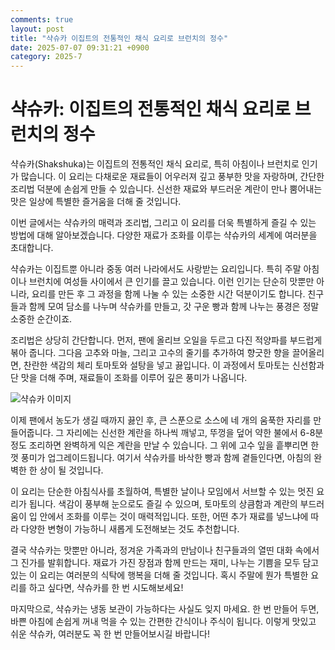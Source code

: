 ```yaml
---
comments: true
layout: post
title: "샥슈카 이집트의 전통적인 채식 요리로 브런치의 정수"
date: 2025-07-07 09:31:21 +0900
category: 2025-7
---
```


# 샥슈카: 이집트의 전통적인 채식 요리로 브런치의 정수

샥슈카(Shakshuka)는 이집트의 전통적인 채식 요리로, 특히 아침이나 브런치로 인기가 많습니다. 이 요리는 다채로운 재료들이 어우러져 깊고 풍부한 맛을 자랑하며, 간단한 조리법 덕분에 손쉽게 만들 수 있습니다. 신선한 재료와 부드러운 계란이 만나 뿜어내는 맛은 일상에 특별한 즐거움을 더해 줄 것입니다.

이번 글에서는 샥슈카의 매력과 조리법, 그리고 이 요리를 더욱 특별하게 즐길 수 있는 방법에 대해 알아보겠습니다. 다양한 재료가 조화를 이루는 샥슈카의 세계에 여러분을 초대합니다.

샥슈카는 이집트뿐 아니라 중동 여러 나라에서도 사랑받는 요리입니다. 특히 주말 아침이나 브런치에 여성들 사이에서 큰 인기를 끌고 있습니다. 이런 인기는 단순히 맛뿐만 아니라, 요리를 만든 후 그 과정을 함께 나눌 수 있는 소중한 시간 덕분이기도 합니다. 친구들과 함께 모여 담소를 나누며 샥슈카를 만들고, 갓 구운 빵과 함께 나누는 풍경은 정말 소중한 순간이죠.

조리법은 상당히 간단합니다. 먼저, 팬에 올리브 오일을 두르고 다진 적양파를 부드럽게 볶아 줍니다. 그다음 고추와 마늘, 그리고 고수의 줄기를 추가하여 향긋한 향을 끌어올리면, 찬란한 색감의 체리 토마토와 설탕을 넣고 끓입니다. 이 과정에서 토마토는 신선함과 단 맛을 더해 주며, 재료들이 조화를 이루어 깊은 풍미가 나옵니다.

![샥슈카 이미지](https://www.themealdb.com/images/media/meals/g373701551450225.jpg)

이제 팬에서 농도가 생길 때까지 끓인 후, 큰 스푼으로 소스에 네 개의 움푹한 자리를 만들어줍니다. 그 자리에는 신선한 계란을 하나씩 깨넣고, 뚜껑을 덮어 약한 불에서 6-8분 정도 조리하면 완벽하게 익은 계란을 만날 수 있습니다. 그 위에 고수 잎을 흩뿌리면 한껏 풍미가 업그레이드됩니다. 여기서 샥슈카를 바삭한 빵과 함께 곁들인다면, 아침의 완벽한 한 상이 될 것입니다.

이 요리는 단순한 아침식사를 초월하여, 특별한 날이나 모임에서 서브할 수 있는 멋진 요리가 됩니다. 색감이 풍부해 눈으로도 즐길 수 있으며, 토마토의 상큼함과 계란의 부드러움이 입 안에서 조화를 이루는 것이 매력적입니다. 또한, 어떤 추가 재료를 넣느냐에 따라 다양한 변형이 가능하니 새롭게 도전해보는 것도 추천합니다.

결국 샥슈카는 맛뿐만 아니라, 정겨운 가족과의 만남이나 친구들과의 열띤 대화 속에서 그 진가를 발휘합니다. 재료가 가진 장점과 함께 만드는 재미, 나누는 기쁨을 모두 담고 있는 이 요리는 여러분의 식탁에 행복을 더해 줄 것입니다. 혹시 주말에 뭔가 특별한 요리를 하고 싶다면, 샥슈카를 한 번 시도해보세요!  
 
마지막으로, 샥슈카는 냉동 보관이 가능하다는 사실도 잊지 마세요. 한 번 만들어 두면, 바쁜 아침에 손쉽게 꺼내 먹을 수 있는 간편한 간식이나 주식이 됩니다. 이렇게 맛있고 쉬운 샥슈카, 여러분도 꼭 한 번 만들어보시길 바랍니다!